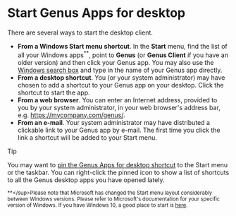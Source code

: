 # Start Genus Apps for desktop

There are several ways to start the desktop client.

*   **From a Windows Start menu shortcut**. In the **Start** menu, find the list of all your Windows apps<sup>\*\*</sup>, point to **Genus** (or **Genus Client** if you have an older version) and then click your Genus app. You may also use the [Windows search box](https://support.microsoft.com/help/17161) and type in the name of your Genus app directly.
*   **From a desktop shortcut**. You (or your system administrator) may have chosen to add a shortcut to your Genus app on your desktop. Click the shortcut to start the app.
*   **From a web browser**. You can enter an Internet address, provided to you by your system administrator, in your web browser's address bar, e.g. https://mycompany.com/genus/.
*   **From an e-mail**. Your system administrator may have distributed a clickable link to your Genus app by e-mail. The first time you click the link a shortcut will be added to your Start menu.

> [!TIP]
> You may want to [pin the Genus Apps for desktop shortcut](https://support.microsoft.com/help/17176) to the Start menu or the taskbar. You can right-click the pinned icon to show a list of shortcuts to all the Genus desktop apps you have opened lately.

<sup>*\*\</sup>Please note that Microsoft has changed the Start menu layout considerably between Windows versions. Please refer to Microsoft's documentation for your specific version of Windows. If you have Windows 10, a good place to start is [here](https://support.microsoft.com/help/17195).
